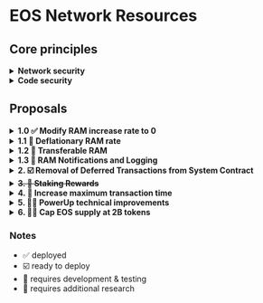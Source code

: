 # EOS Network Resources

## Core principles

<details>
<summary><b>Network security</b></summary>

- Voter participation must not decrease
- Network must not be at increased risk

</details>

<details>
<summary><b>Code security</b></summary>

- Minimal system contract modifications
- No risk of loss of funds
- Code review should contain minimal code complexity

</details>

## Proposals

<details>
<summary><b>1.0 ✅ Modify RAM increase rate to 0</b></summary>

> [Introduction & Motivation](https://github.com/EOS-Nation/eos-network-resources/tree/main/1.%20Modify%20RAM%20Increase%20Rate)

### Proposal

Set RAM increase rate to 0 bytes per block.

- `eosio::setramrate` to `bytes_per_block=0`

### MSIG

- https://bloks.io/msig/eosnationftw/setramrate

</details>


<details>
<summary><b>1.1 🚧 Deflationary RAM rate</b></summary>

### Proposal

Allow for signed integer for `bytes_per_block` RAM rate (allows deflationary virtual RAM supply)

https://github.com/eosnetworkfoundation/eos-system-contracts/pull/101

### Requirements
- Set `setramrate::bytes_per_block` to `int16_t` (signed integer)
- Set `global2::new_ram_per_block` to `int16_t` (signed integer)

### Preconditions
- `max_ram_size` cannot be below `total_ram_bytes_reserved`

### References

- **system_contract**
  - [update_ram_supply](https://github.com/eosnetworkfoundation/eos-system-contracts/blob/c6113dbec2282825ce8d1fb6396fe82500af9019/contracts/eosio.system/src/eosio.system.cpp#L87-L103)
  - [setramrate](https://github.com/eosnetworkfoundation/eos-system-contracts/blob/c6113dbec2282825ce8d1fb6396fe82500af9019/contracts/eosio.system/src/eosio.system.cpp#L105-L110)
  - [global](https://github.com/eosnetworkfoundation/eos-system-contracts/blob/c6113dbec2282825ce8d1fb6396fe82500af9019/contracts/eosio.system/include/eosio.system/eosio.system.hpp#L142-L146)
  - [global2](https://github.com/eosnetworkfoundation/eos-system-contracts/blob/c6113dbec2282825ce8d1fb6396fe82500af9019/contracts/eosio.system/include/eosio.system/eosio.system.hpp#L168-L179)

</details>

<details>
<summary><b>1.2 🚧 Transferable RAM</b></summary>

### Proposal

New RAM system contract action to transfer RAM from one account to another without any fees.

https://github.com/eosnetworkfoundation/eos-system-contracts/pull/102

#### ACTION: `ramtransfer`

- `from {name}`
- `to {name}`
- `bytes {int64}`

### Requirements
- Charges 0% fee to transfer
- Only uncommited RAM can be transferred
- Notify `receiver` by `require_recipient`

### Preconditions
- `from` must have sufficient `ram_bytes` prior to transfer
- `from` decrease `ram_bytes` by `bytes`
- `to` must exists
- `to` account can be a contract
- `to` account can have zero available RAM bytes
- `to` increase `ram_bytes` by `bytes`
- handle `ram_managed` accounts

### References

- **system_contract**
  - [buyram](https://github.com/eosnetworkfoundation/eos-system-contracts/blob/c6113dbec2282825ce8d1fb6396fe82500af9019/contracts/eosio.system/src/delegate_bandwidth.cpp#L43-L103)
  - [sellram](https://github.com/eosnetworkfoundation/eos-system-contracts/blob/c6113dbec2282825ce8d1fb6396fe82500af9019/contracts/eosio.system/src/delegate_bandwidth.cpp#L111-L159)
- **resource_limits_manager**
  - [verify_account_ram_usage](https://github.com/AntelopeIO/leap/blob/96965434094d8d9a3808c7060061eadf5b632b8d/libraries/chain/resource_limits.cpp#L232-L242)
  - [set_account_limits](https://github.com/AntelopeIO/leap/blob/96965434094d8d9a3808c7060061eadf5b632b8d/libraries/chain/resource_limits.cpp#L249-L270)
  - [get_account_limits](https://github.com/AntelopeIO/leap/blob/96965434094d8d9a3808c7060061eadf5b632b8d/libraries/chain/resource_limits.cpp#L303-L315)
- **privileged**
  - [set_resource_limits](https://github.com/AntelopeIO/leap/blob/96965434094d8d9a3808c7060061eadf5b632b8d/libraries/chain/webassembly/privileged.cpp#L27-L35)
  - [get_resource_limits](https://github.com/AntelopeIO/leap/blob/96965434094d8d9a3808c7060061eadf5b632b8d/libraries/chain/webassembly/privileged.cpp#L37C20-L42)

</details>

<details>
<summary><b>1.3 🚧 RAM Notifications and Logging</b></summary>

### Proposal

Improve RAM logging by including additional inline actions and notifications via the use of `require_recipient`.

https://github.com/eosnetworkfoundation/eos-system-contracts/pull/103

## API Changes

- Add `require_recipient(receiver)` on `buyram` & `buyrambytes` actions

#### ACTION: `logbuyram`

- `payer {name}`
- `receiver {name}`
- `quant {asset}`
- `bytes {int64}`

</details>

<details>
<summary><b>2. ☑️ Removal of Deferred Transactions from System Contract</b></summary>

> [Introduction & Motivation](https://github.com/EOS-Nation/eos-network-resources/tree/main/2.%20Remove%20Deferred%20Transactions%20from%20System%20Contract)

### Proposal
[Deploy latest v3.2.0 system contract](https://github.com/eosnetworkfoundation/eos-system-contracts/releases/tag/v3.2.0)

- Within the system contracts the actions `system_contract::bidname`, `system_contract::buyram`, `wrap::exec` no longer issue deferred transactions.
- This is a change for the `system_contract::bidname` action, and failed bids will need an explict refund. For the `system_contract::buyram` action the default behavior remains unchanged.
- The `wrap::exec` action has been rewritten to use send instead of `send_deferred`.

</details>

<details>
<summary><s><b>3. 🚧 Staking Rewards</b></s></summary>

> [Introduction & Motivation](https://github.com/EOS-Nation/eos-network-resources/tree/main/3.%20Staking%20Rewards)

### Proposal

Revamp REX with modified parameters, increased allocation by 2% & burn system fees.

![image](https://github.com/EOS-Nation/eos-network-resources/assets/550895/3c37377c-f97f-416c-8dfa-aa241a310c34)

- Burn mechanism for system fees (Name Bids, RAM fee, PowerUp fees, more...)
  - All system fees are burned (sent to `eosio.null`)
  - Could cause the network to be deflationary
- REX to accept a portion of unallocated inflation
  - modify `producer_pay::claimrewards` to support `rex::channel_to_rex`
  - define new `rexparams` table with
    - `inflation_rex_factor=50000` (50% of unallocated inflation)
    - `num_of_maturity_buckets=5` (4 days)
  - define new `setrexparams` action to modify `inflation_rex_factor` & `num_of_maturity_buckets`
- Increase +2% of unallocated inflation going to REX
  - call `eosio::setinflation` action with the following parameters:
    - `annual_rate=500` (previously 300)
    - `inflation_pay_factor=50000` (previously 30000)
- Remove `check_voting_requirement` checks from `buyrex`
  - resolves circular dependencies between `delegatebw`, `voteproducer`, and `buyrex`. [#51](https://github.com/EOSIO/eosio.system/issues/51)
  - allows for neutral actors to participate in REX (ex: EOS EVM Bridge)

### Considerations
- Increase REX staking period
  - modify `num_of_maturity_buckets=8` to change staking period from 4 days to 7 days
- Prevent REX liquid staking
  - modify `mvtosavings` and `mvfrsavings` to be a requirement for `buyrex`
  - matured REX loans should automatically trigger `sellrex` action

### References

- [WAX Tokenomics Upgrade](https://github.com/worldwide-asset-exchange/wax-system-contracts/blob/0f83469f55098c94ab78ad2fb5b5aa268be9fc6c/tokenomics/README.md)

</details>

<details>
<summary><b>4. 🚧 Increase maximum transaction time</b></summary>

> [Introduction & Motivation](https://github.com/EOS-Nation/eos-network-resources/tree/main/4.%20Increase%20Maximum%20Transaction%20Time)

### Operations

**[Deployment of Leap 5.0.0](https://github.com/AntelopeIO/leap/releases/tag/v5.0.0-rc3) (stable release)**

- Assuming default of 30 ms for `max-transaction-time`, that effectively raises the CPU time available by 5x to 150 ms.
- Leap 5.0.0 brings the selective EOS VM OC feature which may increase some computations in EOS EVM by a similar multiplier.
- That is already getting us a significant gain in computation capacity per EOS transaction which should translate to higher overall gas limits per EVM transaction (assuming 1 EVM transaction per EOS transaction).

### No Change

- There is no need at the moment to further raise `max_transaction_cpu_usage` for the purposes of EOS EVM.

</details>

<details>
<summary><b>5. 🚧📖 PowerUp technical improvements</b></summary>

> [Introduction & Motivation](https://github.com/EOS-Nation/eos-network-resources/tree/main/5.%20PowerUp%20technical%20improvements)

### Proposal

Introduce an enhanced Powerup utility function designed to facilitate user interaction with the native Powerup action in a seamless manner.

- Make a payment using a set amount of EOS (ex: "I want to pay 1 EOS")
- Lease a specific duration of CPU time (ex: "I want 10ms of CPU")

### Requirements

- Make `powerupms` to do 1ms of CPU
- Make `powerupcost` to pay 1 EOS for CPU
- Make `powerupkb` to buy 1kb of NET

### No Change

- Powerup CPU/NET ratios remain unchanged

### References

- https://ultra.io/articles/61-3/ultra-blockchain-resource-model

</details>

<details>
<summary><b>6. 🚧📖 Cap EOS supply at 2B tokens</b></summary>

> [Introduction & Motivation](https://github.com/EOS-Nation/eos-network-resources/tree/main/6.%20Cap%20EOS%20supply%20at%202B%20tokens)

### Proposal

- Turn off inflation
- Mint ~818M EOS
- Cap EOS supply at 2B tokens
- Release newly minted tokens over period of time with aggressive release in the beginning tapering over time.

Dilute those not participating (~85% of EOS holders) rewarding those who are participating.

### Technical requirements

- Set `setinflation` to `annual_rate=0`
- Modify `eosio.token::max_supply` to `2,000,000,000.0000 EOS`
- Call `eosio.token::issue` to mint ~818M EOS
- Implement vesting contracts for newly minted tokens
- Implement long term tiered staking system
- Implement new block producer reward mechanism (after BLS is activated)

</details>

### Notes
- ✅ deployed
- ☑️ ready to deploy
- 🚧 requires development & testing
- 📖 requires additional research
